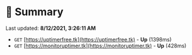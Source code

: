 # 📖 Summary
Last updated: **8/12/2021, 3:26:11 AM**

- `GET` [https://uptimerfree.tk](https://uptimerfree.tk) - **Up** (1398ms)
- `GET` [https://monitoruptimer.tk](https://monitoruptimer.tk) - **Up** (428ms)
